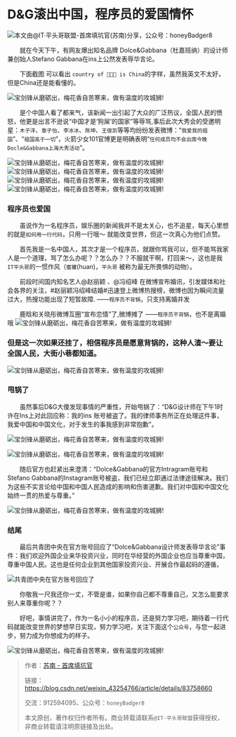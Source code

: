 

# D&G滚出中国，程序员的爱国情怀


![本文由@IT·平头哥联盟-首席填坑官(苏南)分享，公众号：honeyBadger8](./_banner/banner06.png)
   
　　就在今天下午，有网友爆出知名品牌 Dolce&Gabbana（杜嘉班纳）的设计师兼创始人Stefano Gabbana在ins上公然发表辱华言论。

　　下面截图 可以看出 `country of 💩💩💩 is China`的字样，虽然我英文不太好，但是China还是能看懂的。

![宝剑锋从磨砺出，梅花香自苦寒来，做有温度的攻城狮!](./_images/dg05.png)

　　是个中国人看了都来气，该新闻一出引起了大众的广泛热议，全国人民的愤怒，他更是出言不逊说“中国才是‘狗屎’的国家”等辱骂,事后此次大秀会的受邀明星：`木子洋`、`章子怡`、`李冰冰`、`陈坤`、`王俊凯`等等均纷纷发表微博：“`我爱我的祖国`”、“`祖国高于一切`”，火箭少女101官博更是明确表明“`任何成员均不会出席今晚Docle&Gabbana上海大秀活动`”。

![宝剑锋从磨砺出，梅花香自苦寒来，做有温度的攻城狮!](./_images/dg07.png)
![宝剑锋从磨砺出，梅花香自苦寒来，做有温度的攻城狮!](./_images/dg01.png)
![宝剑锋从磨砺出，梅花香自苦寒来，做有温度的攻城狮!](./_images/dg02.png)
![宝剑锋从磨砺出，梅花香自苦寒来，做有温度的攻城狮!](./_images/dg03.png)

### 程序员也爱国

　　虽说作为一名程序员，娱乐圈的新闻我并不是太关心，也不追星，每天心里想的就是`如何用一行代码`，只用一行哦～ 就能改变世界，但这一次真心为他们点赞。

　　首先我是一名中国人，其次才是一个程序员，就跟你骂我可以，但不能骂我家人是一个道理，骂了怎么办呢？？怎么办？？不服就干啊，打回来～，这也是我`IT平头哥`的一惯作风（`蜜獾`(huan)，`平头哥` 被称为最无所畏惧的动物）。

　　前段时间国内知名艺人@赵丽颖 、@冯绍峰 在微博宣布婚讯，引发媒体和社会各界的关注，#赵丽颖冯绍峰结婚#迅速登上微博热搜榜，微博也因为瞬间流量过大，热搜功能出现了短暂故障. ——`程序员不背锅`，只支持离婚并发

　　鹿晗和关晓彤微博互圈“宣布恋情”了,微博摊了 ——`程序员不背锅`，也不是离婚哦
![宝剑锋从磨砺出，梅花香自苦寒来，做有温度的攻城狮!](./_images/dg11.png)



### 但是这一次如果还挂了，相信程序员是愿意背锅的，这种人渣～要让全国人民，大街小巷都知道。

![宝剑锋从磨砺出，梅花香自苦寒来，做有温度的攻城狮!](./_images/dg04.png)


### 甩锅了

　　虽然事后D&G大傻发现事情的严重性，开始甩锅了：“D&G设计师在下午1时许在Ins上对此回应称：我的ins 账号被盗了。我的律师事务所正在处理这件事，我爱中国和中国文化，对于发生的事我感到非常抱歉”。

![宝剑锋从磨砺出，梅花香自苦寒来，做有温度的攻城狮!](./_images/dg08.png)

![宝剑锋从磨砺出，梅花香自苦寒来，做有温度的攻城狮!](./_images/dg12.png)

　　随后官方也赶紧出来澄清：“Dolce&Gabbana的官方Intragram账号和Stefano Gabbana的Instagram账号被盗，我们已经立即通过法律途径解决。我们为这些不实言论给中国和中国人民造成的影响和伤害道歉。我们对中国和中国文化始终一贯的热爱与尊重。”

![宝剑锋从磨砺出，梅花香自苦寒来，做有温度的攻城狮!](./_images/dg09.png)


### 结尾


　　最后共青团中央在官方账号回应了“Dolce&Gabbana设计师发表辱华言论”事件：我们欢迎外国企业来华投资兴业，同时在华经营的外国企业也应当尊重中国，尊重中国人民。这也是任何企业到其他国家投资兴业、开展合作最起码的遵循，

![共青团中央在官方账号回应了](./_images/dg13.png)


　　你敬我一尺我还你一丈，不管是谁，如果你自己都不尊重自己，又怎么能要求别人来尊重你呢？？

　　好吧，事情讲完了，作为一名小小的程序员，还是努力学习吧，期待着一行代码就能改变世界的梦想早日实现，努力学习吧，关注下面这个`公众号`，与您一起进步，努力成为你想成为的样子。


![宝剑锋从磨砺出，梅花香自苦寒来，做有温度的攻城狮!](https://honeybadger8.github.io/blog/frontends/_banner/card.gif)

> 作者：[苏南 - 首席填坑官](https://github.com/meibin08/ "@IT·平头哥联盟-首席填坑官")
>
> 链接：https://blog.csdn.net/weixin_43254766/article/details/83758660
> 
> 交流：912594095、公众号：`honeyBadger8`
>
> 本文原创，著作权归作者所有。商业转载请联系`@IT·平头哥联盟`获得授权，非商业转载请注明原链接及出处。 
   